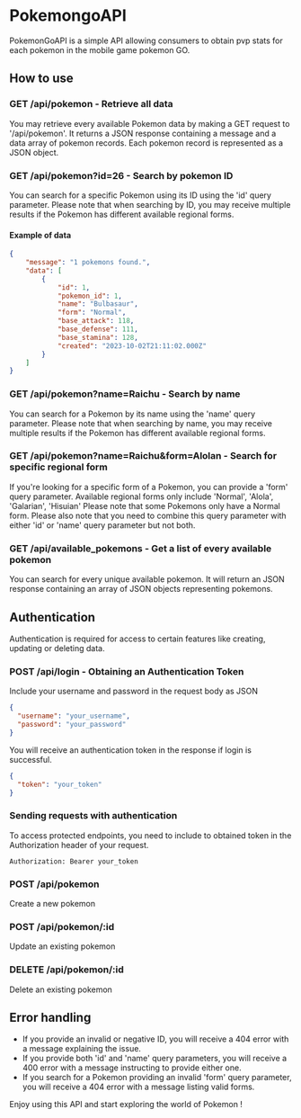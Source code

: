 # PokemongoAPI

PokemonGoAPI is a simple API allowing consumers to obtain pvp stats for each pokemon in the mobile game pokemon GO.

## How to use

### GET /api/pokemon - Retrieve all data
You may retrieve every available Pokemon data by making a GET request to '/api/pokemon'. It returns a JSON response containing a message and a data array of pokemon records. Each pokemon record is represented as a JSON object. 

### GET /api/pokemon?id=26 - Search by pokemon ID
You can search for a specific Pokemon using its ID using the 'id' query parameter.
Please note that when searching by ID, you may receive multiple results if the Pokemon has different available regional forms.
#### Example of data
```json
{
	"message": "1 pokemons found.",
	"data": [
		{
			"id": 1,
			"pokemon_id": 1,
			"name": "Bulbasaur",
			"form": "Normal",
			"base_attack": 118,
			"base_defense": 111,
			"base_stamina": 128,
			"created": "2023-10-02T21:11:02.000Z"
		}
	]
}
```

### GET /api/pokemon?name=Raichu - Search by name
You can search for a Pokemon by its name using the 'name' query parameter.
Please note that when searching by name, you may receive multiple results if the Pokemon has different available regional forms.

### GET /api/pokemon?name=Raichu&form=Alolan - Search for specific regional form
If you're looking for a specific form of a Pokemon, you can provide a 'form' query parameter.
Available regional forms only include 'Normal', 'Alola', 'Galarian', 'Hisuian'
Please note that some Pokemons only have a Normal form.
Please also note that you need to combine this query parameter with either 'id' or 'name' query parameter but not both.

### GET /api/available_pokemons - Get a list of every available pokemon
You can search for every unique available pokemon. It will return an JSON response containing an array of JSON objects representing pokemons. 

## Authentication
Authentication is required for access to certain features like creating, updating or deleting data.

### POST /api/login - Obtaining an Authentication Token
Include your username and password in the request body as JSON

```json
{
  "username": "your_username",
  "password": "your_password"
}
```
You will receive an authentication token in the response if login is successful.

```json
{
  "token": "your_token"
}
```

### Sending requests with authentication
To access protected endpoints, you need to include to obtained token in the Authorization header of your request.

```
Authorization: Bearer your_token
```

### POST /api/pokemon
Create a new pokemon

### POST /api/pokemon/:id
Update an existing pokemon

### DELETE /api/pokemon/:id
Delete an existing pokemon

## Error handling
- If you provide an invalid or negative ID, you will receive a 404 error with a message explaining the issue.
- If you provide both 'id' and 'name' query parameters, you will receive a 400 error with a message instructing to provide either one.
- If you search for a Pokemon providing an invalid 'form' query parameter, you will receive a 404 error with a message listing valid forms.

Enjoy using this API and start exploring the world of Pokemon !
